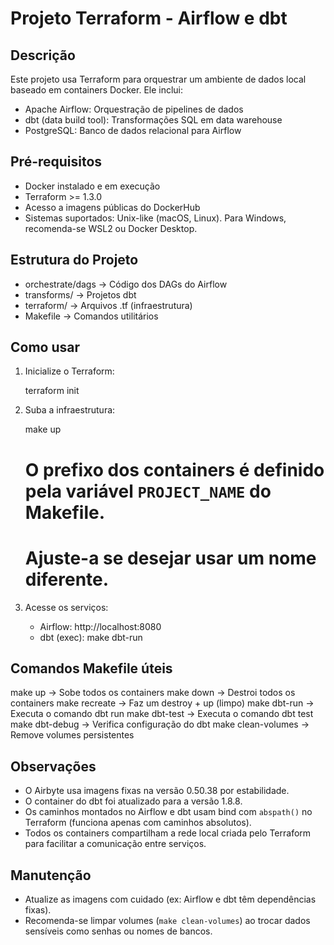 Projeto Terraform - Airflow e dbt
=================================

Descrição
---------
Este projeto usa Terraform para orquestrar um ambiente de dados local baseado em containers Docker. Ele inclui:
- Apache Airflow: Orquestração de pipelines de dados
- dbt (data build tool): Transformações SQL em data warehouse
- PostgreSQL: Banco de dados relacional para Airflow

Pré-requisitos
--------------
- Docker instalado e em execução
- Terraform >= 1.3.0
- Acesso a imagens públicas do DockerHub
- Sistemas suportados: Unix-like (macOS, Linux). Para Windows, recomenda-se WSL2 ou Docker Desktop.

Estrutura do Projeto
--------------------
- orchestrate/dags         → Código dos DAGs do Airflow
- transforms/              → Projetos dbt
- terraform/               → Arquivos .tf (infraestrutura)
- Makefile                 → Comandos utilitários

Como usar
---------
1. Inicialize o Terraform:

   terraform init

2. Suba a infraestrutura:

   make up

   # O prefixo dos containers é definido pela variável `PROJECT_NAME` do Makefile.
   # Ajuste-a se desejar usar um nome diferente.

3. Acesse os serviços:

   - Airflow:      http://localhost:8080
   - dbt (exec):   make dbt-run

Comandos Makefile úteis
-----------------------
make up            → Sobe todos os containers
make down          → Destroi todos os containers
make recreate      → Faz um destroy + up (limpo)
make dbt-run       → Executa o comando dbt run
make dbt-test      → Executa o comando dbt test
make dbt-debug     → Verifica configuração do dbt
make clean-volumes → Remove volumes persistentes

Observações
-----------
- O Airbyte usa imagens fixas na versão 0.50.38 por estabilidade.
- O container do dbt foi atualizado para a versão 1.8.8.
- Os caminhos montados no Airflow e dbt usam bind com `abspath()` no Terraform (funciona apenas com caminhos absolutos).
- Todos os containers compartilham a rede local criada pelo Terraform para facilitar a comunicação entre serviços.

Manutenção
----------
- Atualize as imagens com cuidado (ex: Airflow e dbt têm dependências fixas).
- Recomenda-se limpar volumes (`make clean-volumes`) ao trocar dados sensíveis como senhas ou nomes de bancos.
